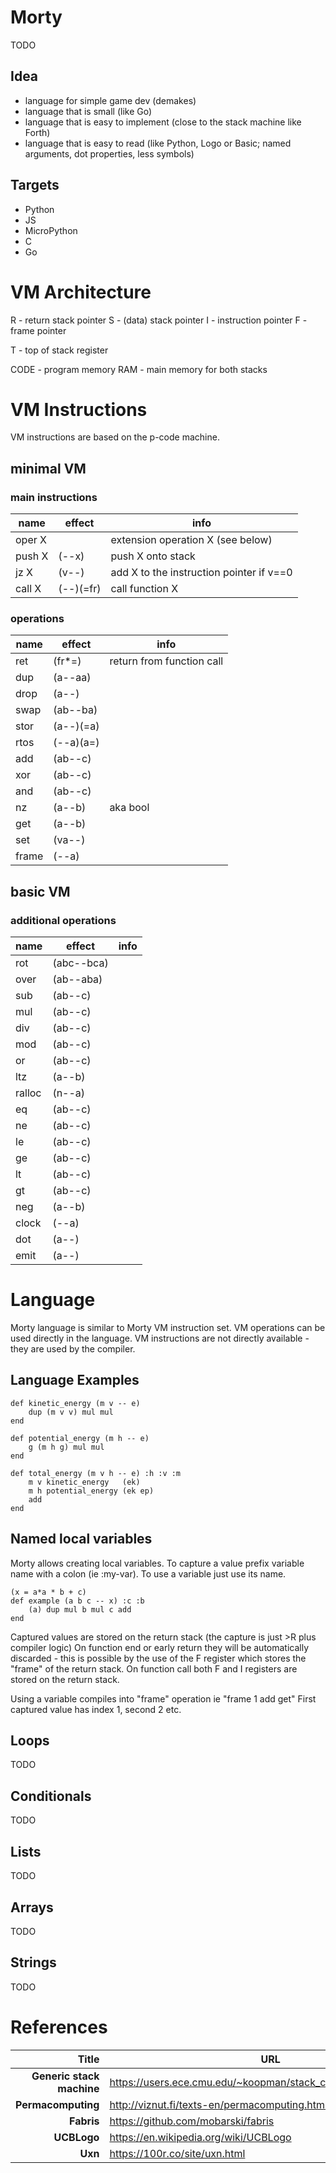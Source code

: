 # Morty

TODO

## Idea

- language for simple game dev (demakes)
- language that is small (like Go)
- language that is easy to implement (close to the stack machine like Forth)
- language that is easy to read (like Python, Logo or Basic; named arguments, dot properties, less symbols)

## Targets

- Python
- JS
- MicroPython
- C
- Go

# VM Architecture

R - return stack pointer
S - (data) stack pointer
I - instruction pointer
F - frame pointer

T - top of stack register

CODE - program memory
RAM - main memory for both stacks

# VM Instructions

VM instructions are based on the p-code machine.

## minimal VM

### main instructions

| name   | effect     | info | 
| ------ | ---------- | ---- |
| oper X |            | extension operation X (see below) |
| push X | (--x)      | push X onto stack |  
| jz   X | (v--)      | add X to the instruction pointer if v==0 |
| call X | (--)(=fr)  | call function X |

### operations

| name   | effect     | info | 
| ------ | ---------- | ---- |
| ret    | (fr*=)     | return from function call |
| dup    | (a--aa)    |  |
| drop   | (a--)      |  |
| swap   | (ab--ba)   |  |
| stor   | (a--)(=a)  |  |
| rtos   | (--a)(a=)  |  |
| add    | (ab--c)    |  |
| xor    | (ab--c)    |  |
| and    | (ab--c)    |  |
| nz     | (a--b)     | aka bool |
| get    | (a--b)     |  |
| set    | (va--)     |  |
| frame  | (--a)      |  |

## basic VM

### additional operations

| name   | effect     | info | 
| ------ | ---------- | ---- |
| rot    | (abc--bca) |  |
| over   | (ab--aba)  |  |
| sub    | (ab--c)    |  |
| mul    | (ab--c)    |  |
| div    | (ab--c)    |  |
| mod    | (ab--c)    |  |
| or     | (ab--c)    |  |
| ltz    | (a--b)     |  |
| ralloc | (n--a)     |  |
| eq     | (ab--c)    |  |
| ne     | (ab--c)    |  |
| le     | (ab--c)    |  |
| ge     | (ab--c)    |  |
| lt     | (ab--c)    |  |
| gt     | (ab--c)    |  |
| neg    | (a--b)     |  |
| clock  | (--a)      |  |
| dot    | (a--)      |  |
| emit   | (a--)      |  |


# Language

Morty language is similar to Morty VM instruction set.
VM operations can be used directly in the language.
VM instructions are not directly available - they are used by the compiler.

## Language Examples

```
def kinetic_energy (m v -- e)
    dup (m v v) mul mul
end

def potential_energy (m h -- e)
    g (m h g) mul mul
end

def total_energy (m v h -- e) :h :v :m
    m v kinetic_energy   (ek)
    m h potential_energy (ek ep)
    add
end
```

## Named local variables

Morty allows creating local variables.
To capture a value prefix variable name with a colon (ie :my-var).
To use a variable just use its name. 

```
(x = a*a * b + c)
def example (a b c -- x) :c :b
    (a) dup mul b mul c add
end
```

Captured values are stored on the return stack (the capture is just >R plus compiler logic)
On function end or early return they will be automatically discarded - this is possible
by the use of the F register which stores the "frame" of the return stack.
On function call both F and I registers are stored on the return stack.

Using a variable compiles into "frame" operation ie "frame 1 add get"
First captured value has index 1, second 2 etc.

## Loops

TODO

## Conditionals

TODO

## Lists

TODO

## Arrays

TODO

## Strings

TODO

# References

|                     Title | URL                                                            |
| ------------------------: | -------------------------------------------------------------- |
| **Generic stack machine** | https://users.ece.cmu.edu/~koopman/stack_computers/sec3_2.html |
|        **Permacomputing** | http://viznut.fi/texts-en/permacomputing.html                  |
|                **Fabris** | https://github.com/mobarski/fabris                             |
|                **UCBLogo**| https://en.wikipedia.org/wiki/UCBLogo                          |
|                   **Uxn** | https://100r.co/site/uxn.html                                  |

[//]: # (online .md editor: https://markdown-editor.github.io/ )
